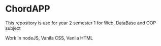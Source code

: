 # ChordAPP
This repository is use for year 2 semester 1 for Web, DataBase and OOP subject

Work in nodeJS, Vanila CSS, Vanila HTML

